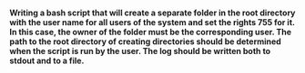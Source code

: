                
<h4> Writing a bash script that will create a separate folder in the root directory with the user name for all users of the system and set the rights 755 for it. In this case, the owner of the folder must be the corresponding user. The path to the root directory of creating directories should be determined when the script is run by the user. The log should be written both to stdout and to a file.</h4>
        
        
        

